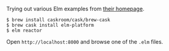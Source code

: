 
Trying out various Elm examples from [their homepage](http://elm-lang.org/).

```
$ brew install caskroom/cask/brew-cask
$ brew cask install elm-platform
$ elm reactor
```

Open `http://localhost:8000` and browse one of the `.elm` files.

